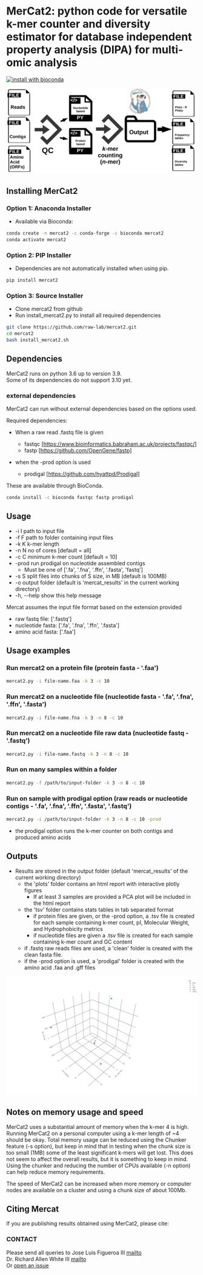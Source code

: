 # MerCat2: python code for versatile k-mer counter and diversity estimator for database independent property analysis (DIPA) for multi-omic analysis

[![install with bioconda](https://img.shields.io/badge/install%20with-bioconda-brightgreen.svg?style=flat)](http://bioconda.github.io/recipes/mercat2/README.html)
  
![GitHub Logo](https://github.com/raw-lab/mercat2/raw/master/doc/mercat_workflow.jpg)

## Installing MerCat2

### Option 1: Anaconda Installer

- Available via Bioconda:

```bash
conda create -n mercat2 -c conda-forge -c bioconda mercat2
conda activate mercat2
```

### Option 2: PIP Installer

- Dependencies are not automatically installed when using pip.

```bash
pip install mercat2
```

### Option 3: Source Installer

- Clone mercat2 from github
- Run install_mercat2.py to install all required dependencies

```bash
git clone https://github.com/raw-lab/mercat2.git
cd mercat2
bash install_mercat2.sh
```

## Dependencies

MerCat2 runs on python 3.6 up to version 3.9. </br>
Some of its dependencies do not support 3.10 yet.

### external dependencies

MerCat2 can run without external dependencies based on the options used.  

Required dependencies:

- When a raw read .fastq file is given
  - fastqc [https://www.bioinformatics.babraham.ac.uk/projects/fastqc/] <br />
  - fastp [https://github.com/OpenGene/fastp]

- when the -prod option is used
  - prodigal [https://github.com/hyattpd/Prodigal]

These are available through BioConda.

```bash
conda install -c bioconda fastqc fastp prodigal
```

## Usage

- -i I path to input file
- -f F path to folder containing input files
- -k K k-mer length
- -n N no of cores [default = all]
- -c C minimum k-mer count [default = 10]
- -prod run prodigal on nucleotide assembled contigs
  - Must be one of ['.fa', '.fna', '.ffn', '.fasta', 'fastq']
- -s S split files into chunks of S size, in MB (default is 100MB)
- -o output folder (default is 'mercat_results' in the current working directory)
- -h, --help show this help message

Mercat assumes the input file format based on the extension provided

- raw fastq file: ['.fastq']
- nucleotide fasta: ['.fa', '.fna', '.ffn', '.fasta']
- amino acid fasta: ['.faa']

## Usage examples

### Run mercat2 on a protein file (protein fasta - '.faa')

```bash
mercat2.py -i file-name.faa -k 3 -c 10
```

### Run mercat2 on a nucleotide file (nucleotide fasta - '.fa', '.fna', '.ffn', '.fasta')

```bash
mercat2.py -i file-name.fna -k 3 -n 8 -c 10
```

### Run mercat2 on a nucleotide file raw data (nucleotide fastq - '.fastq')

```bash
mercat2.py -i file-name.fastq -k 3 -n 8 -c 10
```

### Run on many samples within a folder

```bash
mercat2.py -f /path/to/input-folder -k 3 -n 8 -c 10
```

### Run on sample with prodigal option (raw reads or nucleotide contigs - '.fa', '.fna', '.ffn', '.fasta', '.fastq')

```bash
mercat2.py -i /path/to/input-folder -k 3 -n 8 -c 10 -prod
```

- the prodigal option runs the k-mer counter on both contigs and produced amino acids

## Outputs

- Results are stored in the output folder (default 'mercat_results' of the current working directory)
  - the 'plots' folder contains an html report with interactive plotly figures
    - If at least 3 samples are provided a PCA plot will be included in the html report
  - the 'tsv' folder contains stats tables in tab separated format
    - if protein files are given, or the -prod option, a .tsv file is created for each sample containing k-mer count, pI, Molecular Weight, and Hydrophobicity metrics
    - if nucleotide files are given a .tsv file is created for each sample containing k-mer count and GC content
  - if .fastq raw reads files are used, a 'clean' folder is created with the clean fasta file.
  - if the -prod option is used, a 'prodigal' folder is created with the amino acid .faa and .gff files

![GitHub Logo](https://github.com/raw-lab/mercat2/raw/master/doc/PCA.png)

## Notes on memory usage and speed

MerCat2 uses a substantial amount of memory when the k-mer 4 is high.  
Running MerCat2 on a personal computer using a k-mer length of ~4 should be okay. Total memory usage can be reduced using the Chunker feature (-s option), but keep in mind that in testing when the chunk size is too small (1MB) some of the least significant k-mers will get lost. This does not seem to affect the overall results, but it is something to keep in mind. Using the chunker and reducing the number of CPUs available (-n option) can help reduce memory requirements.  
  
The speed of MerCat2 can be increased when more memory or computer nodes are available on a cluster and using a chunk size of about 100Mb.

## Citing Mercat

If you are publishing results obtained using MerCat2, please cite:

### CONTACT

Please send all queries to Jose Luis Figueroa III [mailto](mailto:jlfiguer@uncc.edu) <br />
Dr. Richard Allen White III [mailto](mailto:rwhit101@uncc.edu)<br />
Or [open an issue](https://github.com/raw-lab/mercat2/issues)
